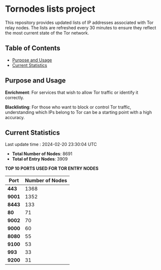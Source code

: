 # Tornodes lists project

This repository provides updated lists of IP addresses associated with Tor relay nodes. The lists are refreshed every 30 minutes to ensure they reflect the most current state of the Tor network.

## Table of Contents

- [Purpose and Usage](#purpose-and-usage)
- [Current Statistics](#current-statistics)


## Purpose and Usage

**Enrichment**: For services that wish to allow Tor traffic or identify it correctly.

**Blacklisting**: For those who want to block or control Tor traffic, understanding which IPs belong to Tor can be a starting point with a high accuracy.

## Current Statistics

Last update time : 2024-02-20 23:30:04 UTC

- **Total Number of Nodes**: 8691
- **Total of Entry Nodes**: 3909

**TOP 10 PORTS USED FOR TOR ENTRY NODES**

| **Port** | **Number of Nodes** |
|------|-----------------|
| **443**   | 1368  |
| **9001**   | 1352  |
| **8443**   | 133  |
| **80**   | 71  |
| **9002**   | 70  |
| **9000**   | 60  |
| **8080**   | 55  |
| **9100**   | 53  |
| **993**   | 33  |
| **9200**   | 31  |

